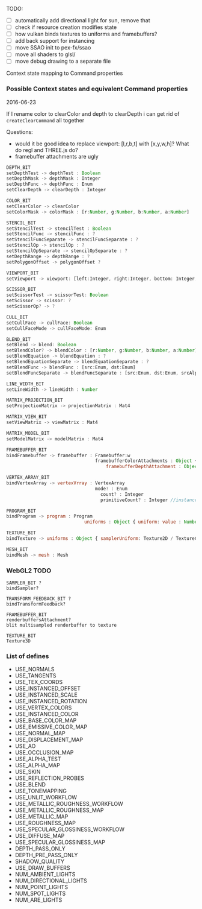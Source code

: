 TODO:
- [ ] automatically add directional light for sun, remove that
- [ ] check if resource creation modifies state
- [ ] how vulkan binds textures to uniforms and framebuffers?
- [ ] add back support for instancing
- [ ] move SSAO init to pex-fx/ssao
- [ ] move all shaders to glsl/
- [ ] move debug drawing to a separate file

Context state mapping to Command properties

### Possible Context states and equivalent Command properties

2016-06-23

If I rename color to clearColor and depth to clearDepth i can get rid of `createClearCommand` all together

Questions:
- would it be good idea to replace viewport: [l,r,b,t] with [x,y,w,h]? What do regl and THREE.js do?
- framebuffer attachments are ugly

```javascript
DEPTH_BIT
setDepthTest -> depthTest : Boolean
setDepthMask -> depthMask : Integer
setDepthFunc -> depthFunc : Enum
setClearDepth -> clearDepth : Integer

COLOR_BIT
setClearColor -> clearColor
setColorMask -> colorMask : [r:Number, g:Number, b:Number, a:Number]

STENCIL_BIT
setStencilTest -> stencilTest : Boolean
setStencilFunc -> stencilFunc : ?
setStencilFuncSeparate -> stencilFuncSeparate : ?
setStencilOp -> stencilOp : ?
setStencilOpSeparate -> stencilOpSeparate : ?
setDepthRange -> depthRange : ?
setPolygonOffset -> polygonOffset ?

VIEWPORT_BIT
setViewport -> viewport: [left:Integer, right:Integer, bottom: Integer, top:Integer]

SCISSOR_BIT
setScissorTest -> scissorTest: Boolean
setScissor -> scissor: ?
setScissorOp? -> ?

CULL_BIT
setCullFace -> cullFace: Boolean
setCullFaceMode -> cullFaceMode: Enum

BLEND_BIT
setBlend -> blend: Boolean
setBlendColor? -> blendColor : [r:Number, g:Number, b:Number, a:Number]
setBlendEquation -> blendEquation : ?
setBlendEquationSeparate -> blendEquationSeparate : ?
setBlendFunc -> blendFunc : [src:Enum, dst:Enum]
setBlendFuncSeparate -> blendFuncSeparate : [src:Enum, dst:Enum, srcAlpha:Enum, dstAlpha:Enum]

LINE_WIDTH_BIT
setLineWidth -> lineWidth : Number

MATRIX_PROJECTION_BIT
setProjectionMatrix -> projectionMatrix : Mat4

MATRIX_VIEW_BIT
setViewMatrix -> viewMatrix : Mat4

MATRIX_MODEL_BIT
setModelMatrix -> modelMatrix : Mat4

FRAMEBUFFER_BIT
bindFramebuffer -> framebuffer : Framebuffer:w
							     framebufferColorAttachments : Object { idx:  { target: Enum, handle: TextureObject }
									 framebufferDepthAttachment : Object { target: Enum, handle: TextureObject }

VERTEX_ARRAY_BIT
bindVertexArray -> vertexVrray : VertexArray
   								 mode? : Enum
								   count? : Integer
								   primitiveCount? : Integer //instance count

PROGRAM_BIT
bindProgram -> program : Program
							 uniforms : Object { uniform: value : Number / Array }

TEXTURE_BIT
bindTexture -> uniforms : Object { samplerUniform: Texture2D / TextureCube }

MESH_BIT
bindMesh -> mesh : Mesh
```

### WebGL2 TODO

```
SAMPLER_BIT ?
bindSampler?

TRANSFORM_FEEDBACK_BIT ?
bindTransformFeedback?

FRAMEBUFFER_BIT
renderbuffersAttachment?
blit multisampled renderbuffer to texture

TEXTURE_BIT
Texture3D
```

### List of defines

- USE_NORMALS
- USE_TANGENTS
- USE_TEX_COORDS
- USE_INSTANCED_OFFSET
- USE_INSTANCED_SCALE
- USE_INSTANCED_ROTATION
- USE_VERTEX_COLORS
- USE_INSTANCED_COLOR
- USE_BASE_COLOR_MAP
- USE_EMISSIVE_COLOR_MAP
- USE_NORMAL_MAP
- USE_DISPLACEMENT_MAP
- USE_AO
- USE_OCCLUSION_MAP
- USE_ALPHA_TEST
- USE_ALPHA_MAP
- USE_SKIN
- USE_REFLECTION_PROBES
- USE_BLEND
- USE_TONEMAPPING
- USE_UNLIT_WORKFLOW
- USE_METALLIC_ROUGHNESS_WORKFLOW
- USE_METALLIC_ROUGHNESS_MAP
- USE_METALLIC_MAP
- USE_ROUGHNESS_MAP
- USE_SPECULAR_GLOSSINESS_WORKFLOW
- USE_DIFFUSE_MAP
- USE_SPECULAR_GLOSSINESS_MAP
- DEPTH_PASS_ONLY
- DEPTH_PRE_PASS_ONLY
- SHADOW_QUALITY
- USE_DRAW_BUFFERS
- NUM_AMBIENT_LIGHTS
- NUM_DIRECTIONAL_LIGHTS
- NUM_POINT_LIGHTS
- NUM_SPOT_LIGHTS
- NUM_ARE_LIGHTS

